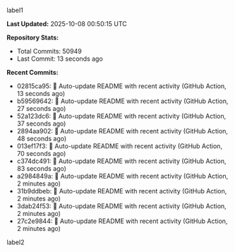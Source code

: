
label1 
<!-- ACTIVITY_START -->
**Last Updated:** 2025-10-08 00:50:15 UTC

**Repository Stats:**
- Total Commits: 50949
- Last Commit: 13 seconds ago

**Recent Commits:**
- 02815ca95: 🤖 Auto-update README with recent activity (GitHub Action, 13 seconds ago)
- b59569642: 🤖 Auto-update README with recent activity (GitHub Action, 27 seconds ago)
- 52a123dc6: 🤖 Auto-update README with recent activity (GitHub Action, 37 seconds ago)
- 2894aa902: 🤖 Auto-update README with recent activity (GitHub Action, 48 seconds ago)
- 013ef17f3: 🤖 Auto-update README with recent activity (GitHub Action, 70 seconds ago)
- c374dc491: 🤖 Auto-update README with recent activity (GitHub Action, 83 seconds ago)
- a2984849a: 🤖 Auto-update README with recent activity (GitHub Action, 2 minutes ago)
- 31b9ddbeb: 🤖 Auto-update README with recent activity (GitHub Action, 2 minutes ago)
- 3dab24f53: 🤖 Auto-update README with recent activity (GitHub Action, 2 minutes ago)
- 27c2e9844: 🤖 Auto-update README with recent activity (GitHub Action, 2 minutes ago)
<!-- ACTIVITY_END -->

label2
